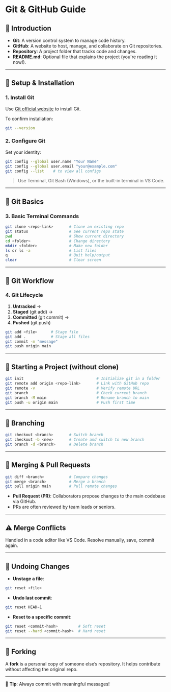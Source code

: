 
# Git & GitHub Guide

## 🧠 Introduction
- **Git**: A version control system to manage code history.
- **GitHub**: A website to host, manage, and collaborate on Git repositories.
- **Repository**: A project folder that tracks code and changes.
- **README.md**: Optional file that explains the project (you're reading it now!).

---

## 🔧 Setup & Installation

### 1. Install Git
Use [Git official website](https://git-scm.com/) to install Git.

To confirm installation:
```bash
git --version
```

### 2. Configure Git
Set your identity:
```bash
git config --global user.name "Your Name"
git config --global user.email "your@example.com"
git config --list    # to view all configs
```

> Use Terminal, Git Bash (Windows), or the built-in terminal in VS Code.

---

## 📁 Git Basics

### 3. Basic Terminal Commands
```bash
git clone <repo-link>       # Clone an existing repo
git status                  # See current repo state
pwd                         # Show current directory
cd <folder>                 # Change directory
mkdir <folder>              # Make new folder
ls or ls -a                 # List files
q                           # Quit help/output
clear                       # Clear screen
```

---

## 🔁 Git Workflow

### 4. Git Lifecycle
1. **Untracked** →
2. **Staged** (git add) →
3. **Committed** (git commit) →
4. **Pushed** (git push)

```bash
git add <file>      # Stage file
git add .           # Stage all files
git commit -m "message"
git push origin main
```

---

## 🚀 Starting a Project (without clone)
```bash
git init                                # Initialize git in a folder
git remote add origin <repo-link>       # Link with GitHub repo
git remote -v                           # Verify remote URL
git branch                              # Check current branch
git branch -M main                      # Rename branch to main
git push -u origin main                 # Push first time
```

---

## 🌿 Branching

```bash
git checkout <branch>       # Switch branch
git checkout -b <new>       # Create and switch to new branch
git branch -d <branch>      # Delete branch
```

---

## 🔀 Merging & Pull Requests

```bash
git diff <branch>           # Compare changes
git merge <branch>          # Merge a branch
git pull origin main        # Pull remote changes
```

- **Pull Request (PR)**: Collaborators propose changes to the main codebase via GitHub.
- PRs are often reviewed by team leads or seniors.

---

## ⚠️ Merge Conflicts
Handled in a code editor like VS Code. Resolve manually, save, commit again.

---

## 🧼 Undoing Changes

- **Unstage a file**:
```bash
git reset <file>
```

- **Undo last commit**:
```bash
git reset HEAD~1
```

- **Reset to a specific commit**:
```bash
git reset <commit-hash>         # Soft reset
git reset --hard <commit-hash>  # Hard reset
```

---

## 🍴 Forking
A **fork** is a personal copy of someone else’s repository. It helps contribute without affecting the original repo.

---

🧠 **Tip**: Always commit with meaningful messages!
